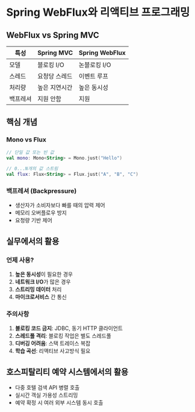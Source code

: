 # Spring WebFlux와 리액티브 프로그래밍

## WebFlux vs Spring MVC

| 특성 | Spring MVC | Spring WebFlux |
|------|------------|----------------|
| 모델 | 블로킹 I/O | 논블로킹 I/O |
| 스레드 | 요청당 스레드 | 이벤트 루프 |
| 처리량 | 높은 지연시간 | 높은 동시성 |
| 백프레셔 | 지원 안함 | 지원 |

## 핵심 개념

### Mono vs Flux
```kotlin
// 단일 값 또는 빈 값
val mono: Mono<String> = Mono.just("Hello")

// 0...N개의 값 스트림  
val flux: Flux<String> = Flux.just("A", "B", "C")
```

### 백프레셔 (Backpressure)
- 생산자가 소비자보다 빠를 때의 압력 제어
- 메모리 오버플로우 방지
- 요청량 기반 제어

## 실무에서의 활용

### 언제 사용?
1. **높은 동시성**이 필요한 경우
2. **네트워크 I/O**가 많은 경우  
3. **스트리밍 데이터** 처리
4. **마이크로서비스** 간 통신

### 주의사항
1. **블로킹 코드 금지**: JDBC, 동기 HTTP 클라이언트
2. **스레드풀 격리**: 블로킹 작업은 별도 스레드풀
3. **디버깅 어려움**: 스택 트레이스 복잡
4. **학습 곡선**: 리액티브 사고방식 필요

## 호스피탈리티 예약 시스템에서의 활용
- 다중 호텔 검색 API 병렬 호출
- 실시간 객실 가용성 스트리밍
- 예약 확정 시 여러 외부 시스템 동시 호출